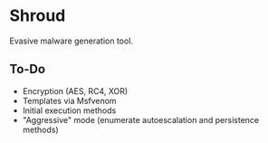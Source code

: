 # Shroud
Evasive malware generation tool.


## To-Do
- Encryption (AES, RC4, XOR)
- Templates via Msfvenom
- Initial execution methods
- "Aggressive" mode (enumerate autoescalation and persistence methods)